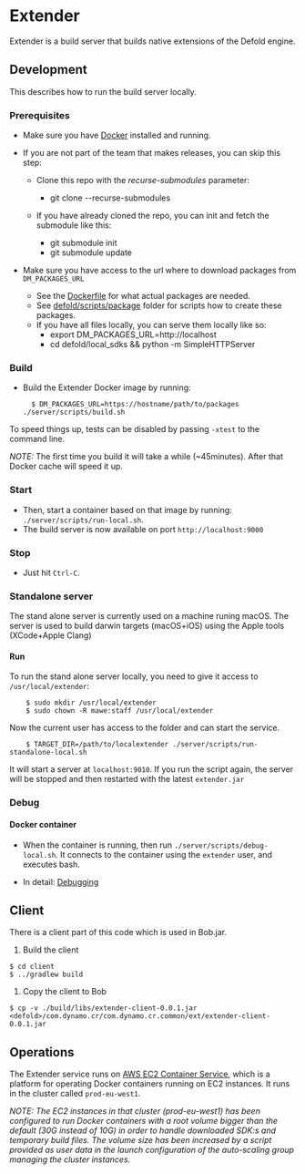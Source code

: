 # Extender

Extender is a build server that builds native extensions of the Defold engine.

## Development
This describes how to run the build server locally.

### Prerequisites

* Make sure you have [Docker](https://www.docker.com) installed and running.

* If you are not part of the team that makes releases, you can skip this step:

  * Clone this repo with the _recurse-submodules_ parameter:
    * git clone --recurse-submodules <repo>

  * If you have already cloned the repo, you can init and fetch the submodule like this:
    * git submodule init
    * git submodule update

* Make sure you have access to the url where to download packages from `DM_PACKAGES_URL`

  * See the [Dockerfile](./server/docker-base/Dockerfile) for what actual packages are needed.
  * See [defold/scripts/package](https://github.com/defold/defold/tree/dev/scripts/package) folder for scripts how to create these packages.
  * If you have all files locally, you can serve them locally like so:
    * export DM_PACKAGES_URL=http://localhost
    * cd defold/local_sdks && python -m SimpleHTTPServer

### Build

* Build the Extender Docker image by running:

        $ DM_PACKAGES_URL=https://hostname/path/to/packages ./server/scripts/build.sh

To speed things up, tests can be disabled by passing `-xtest` to the command line.

_NOTE:_ The first time you build it will take a while (~45minutes). After that Docker cache will speed it up.

### Start
* Then, start a container based on that image by running: `./server/scripts/run-local.sh`.
* The build server is now available on port `http://localhost:9000`

### Stop
* Just hit `Ctrl-C`.

### Standalone server

The stand alone server is currently used on a machine runing macOS.
The server is used to build darwin targets (macOS+iOS) using the Apple tools (XCode+Apple Clang)

#### Run
To run the stand alone server locally, you need to give it access to `/usr/local/extender`:

        $ sudo mkdir /usr/local/extender
        $ sudo chown -R mawe:staff /usr/local/extender

Now the current user has access to the folder and can start the service.

        $ TARGET_DIR=/path/to/localextender ./server/scripts/run-standalone-local.sh

It will start a server at `localhost:9010`.
If you run the script again, the server will be stopped and then restarted with the latest `extender.jar`

### Debug

#### Docker container

* When the container is running, then run `./server/scripts/debug-local.sh`. It connects to the container using the `extender` user, and executes bash.

* In detail: [Debugging](./README_DEBUGGING.md)

## Client

There is a client part of this code which is used in Bob.jar.

  1. Build the client

    $ cd client
    $ ../gradlew build

  1. Copy the client to Bob

    $ cp -v ./build/libs/extender-client-0.0.1.jar <defold>/com.dynamo.cr/com.dynamo.cr.common/ext/extender-client-0.0.1.jar


## Operations

The Extender service runs on [AWS EC2 Container Service](https://aws.amazon.com/ecs/), which is a platform for operating Docker containers running on EC2 instances. It runs in the cluster called `prod-eu-west1`.

 _NOTE: The EC2 instances in that cluster (prod-eu-west1) has been configured to run Docker containers with a root volume bigger than the default (30G instead of 10G) in order to handle downloaded SDK:s and temporary build files. The volume size has been increased by a script provided as user data in the launch configuration of the auto-scaling group managing the cluster instances._
